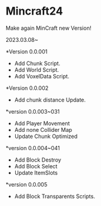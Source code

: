 # Mincraft24
Make again MinCraft new Version!

2023.03.08~

*Version 0.0.001
- Add Chunk Script.
- Add World Script.
- Add VoxelData Script.

*Version 0.0.002
- Add chunk distance Update.

*version 0.0.003~031
- Add Player Movement
- Add none Collider Map
- Update Chunk Optimized

*version 0.0.004~041
- Add Block Destroy
- Add Block Select
- Update ItemSlots

*version 0.0.005
- Add Block Transparents Scripts.

